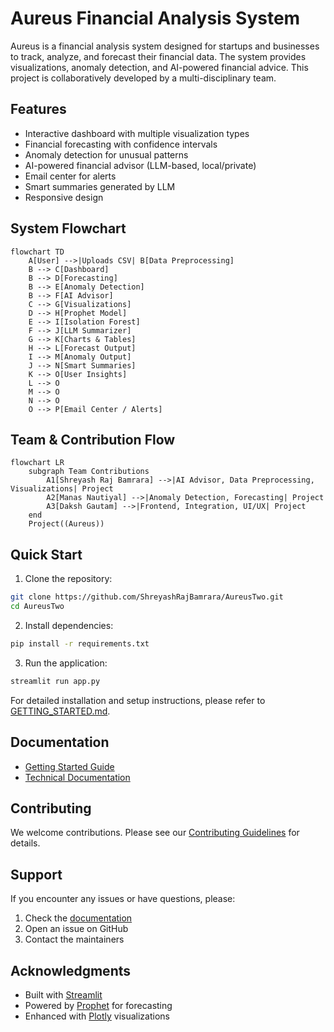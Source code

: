 # Aureus Financial Analysis System

Aureus is a financial analysis system designed for startups and businesses to track, analyze, and forecast their financial data. The system provides visualizations, anomaly detection, and AI-powered financial advice. This project is collaboratively developed by a multi-disciplinary team.

## Features

- Interactive dashboard with multiple visualization types
- Financial forecasting with confidence intervals
- Anomaly detection for unusual patterns
- AI-powered financial advisor (LLM-based, local/private)
- Email center for alerts
- Smart summaries generated by LLM
- Responsive design

## System Flowchart

```mermaid
flowchart TD
    A[User] -->|Uploads CSV| B[Data Preprocessing]
    B --> C[Dashboard]
    B --> D[Forecasting]
    B --> E[Anomaly Detection]
    B --> F[AI Advisor]
    C --> G[Visualizations]
    D --> H[Prophet Model]
    E --> I[Isolation Forest]
    F --> J[LLM Summarizer]
    G --> K[Charts & Tables]
    H --> L[Forecast Output]
    I --> M[Anomaly Output]
    J --> N[Smart Summaries]
    K --> O[User Insights]
    L --> O
    M --> O
    N --> O
    O --> P[Email Center / Alerts]
```

## Team & Contribution Flow

```mermaid
flowchart LR
    subgraph Team Contributions
        A1[Shreyash Raj Bamrara] -->|AI Advisor, Data Preprocessing, Visualizations| Project
        A2[Manas Nautiyal] -->|Anomaly Detection, Forecasting| Project
        A3[Daksh Gautam] -->|Frontend, Integration, UI/UX| Project
    end
    Project((Aureus))
```

## Quick Start

1. Clone the repository:
```bash
git clone https://github.com/ShreyashRajBamrara/AureusTwo.git
cd AureusTwo
```

2. Install dependencies:
```bash
pip install -r requirements.txt
```

3. Run the application:
```bash
streamlit run app.py
```

For detailed installation and setup instructions, please refer to [GETTING_STARTED.md](GETTING_STARTED.md).

## Documentation

- [Getting Started Guide](GETTING_STARTED.md)
- [Technical Documentation](NOTES.md)

## Contributing

We welcome contributions. Please see our [Contributing Guidelines](CONTRIBUTING.md) for details.

## Support

If you encounter any issues or have questions, please:
1. Check the [documentation](NOTES.md)
2. Open an issue on GitHub
3. Contact the maintainers

## Acknowledgments

- Built with [Streamlit](https://streamlit.io/)
- Powered by [Prophet](https://facebook.github.io/prophet/) for forecasting
- Enhanced with [Plotly](https://plotly.com/) visualizations 
